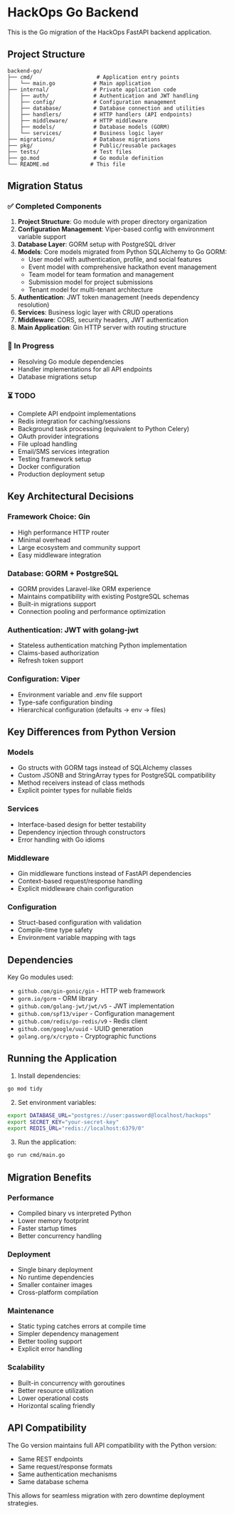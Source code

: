 # HackOps Go Backend

This is the Go migration of the HackOps FastAPI backend application.

## Project Structure

```
backend-go/
├── cmd/                    # Application entry points
│   └── main.go            # Main application
├── internal/              # Private application code
│   ├── auth/              # Authentication and JWT handling
│   ├── config/            # Configuration management
│   ├── database/          # Database connection and utilities
│   ├── handlers/          # HTTP handlers (API endpoints)
│   ├── middleware/        # HTTP middleware
│   ├── models/            # Database models (GORM)
│   └── services/          # Business logic layer
├── migrations/            # Database migrations
├── pkg/                   # Public/reusable packages
├── tests/                 # Test files
├── go.mod                 # Go module definition
└── README.md             # This file
```

## Migration Status

### ✅ Completed Components

1. **Project Structure**: Go module with proper directory organization
2. **Configuration Management**: Viper-based config with environment variable support
3. **Database Layer**: GORM setup with PostgreSQL driver
4. **Models**: Core models migrated from Python SQLAlchemy to Go GORM:
   - User model with authentication, profile, and social features
   - Event model with comprehensive hackathon event management
   - Team model for team formation and management
   - Submission model for project submissions
   - Tenant model for multi-tenant architecture
5. **Authentication**: JWT token management (needs dependency resolution)
6. **Services**: Business logic layer with CRUD operations
7. **Middleware**: CORS, security headers, JWT authentication
8. **Main Application**: Gin HTTP server with routing structure

### 🚧 In Progress

- Resolving Go module dependencies
- Handler implementations for all API endpoints
- Database migrations setup

### ⏳ TODO

- Complete API endpoint implementations
- Redis integration for caching/sessions
- Background task processing (equivalent to Python Celery)
- OAuth provider integrations
- File upload handling
- Email/SMS services integration
- Testing framework setup
- Docker configuration
- Production deployment setup

## Key Architectural Decisions

### Framework Choice: Gin
- High performance HTTP router
- Minimal overhead
- Large ecosystem and community support
- Easy middleware integration

### Database: GORM + PostgreSQL
- GORM provides Laravel-like ORM experience
- Maintains compatibility with existing PostgreSQL schemas
- Built-in migrations support
- Connection pooling and performance optimization

### Authentication: JWT with golang-jwt
- Stateless authentication matching Python implementation
- Claims-based authorization
- Refresh token support

### Configuration: Viper
- Environment variable and .env file support
- Type-safe configuration binding
- Hierarchical configuration (defaults → env → files)

## Key Differences from Python Version

### Models
- Go structs with GORM tags instead of SQLAlchemy classes
- Custom JSONB and StringArray types for PostgreSQL compatibility
- Method receivers instead of class methods
- Explicit pointer types for nullable fields

### Services
- Interface-based design for better testability
- Dependency injection through constructors
- Error handling with Go idioms

### Middleware
- Gin middleware functions instead of FastAPI dependencies
- Context-based request/response handling
- Explicit middleware chain configuration

### Configuration
- Struct-based configuration with validation
- Compile-time type safety
- Environment variable mapping with tags

## Dependencies

Key Go modules used:
- `github.com/gin-gonic/gin` - HTTP web framework
- `gorm.io/gorm` - ORM library
- `github.com/golang-jwt/jwt/v5` - JWT implementation
- `github.com/spf13/viper` - Configuration management
- `github.com/redis/go-redis/v9` - Redis client
- `github.com/google/uuid` - UUID generation
- `golang.org/x/crypto` - Cryptographic functions

## Running the Application

1. Install dependencies:
```bash
go mod tidy
```

2. Set environment variables:
```bash
export DATABASE_URL="postgres://user:password@localhost/hackops"
export SECRET_KEY="your-secret-key"
export REDIS_URL="redis://localhost:6379/0"
```

3. Run the application:
```bash
go run cmd/main.go
```

## Migration Benefits

### Performance
- Compiled binary vs interpreted Python
- Lower memory footprint
- Faster startup times
- Better concurrency handling

### Deployment
- Single binary deployment
- No runtime dependencies
- Smaller container images
- Cross-platform compilation

### Maintenance
- Static typing catches errors at compile time
- Simpler dependency management
- Better tooling support
- Explicit error handling

### Scalability
- Built-in concurrency with goroutines
- Better resource utilization
- Lower operational costs
- Horizontal scaling friendly

## API Compatibility

The Go version maintains full API compatibility with the Python version:
- Same REST endpoints
- Same request/response formats
- Same authentication mechanisms
- Same database schema

This allows for seamless migration with zero downtime deployment strategies.